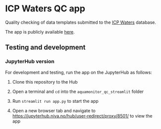 # ICP Waters QC app

Quality checking of data templates submitted to the [ICP Waters](https://www.icp-waters.no/) database.

The app is publicly available [here](https://nivanorge-icp-waters-qc-app-app-0oc2fp.streamlitapp.com/).

## Testing and development

### JupyterHub version

For development and testing, run the app on the JupyterHub as follows:

 1. Clone this repository to the Hub

 2. Open a terminal and `cd` into the `aquamonitor_qc_streamlit` folder

 3. Run `streamlit run app.py` to start the app

 4. Open a new browser tab and navigate to https://jupyterhub.niva.no/hub/user-redirect/proxy/8501/ to view the app
